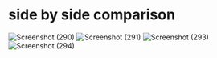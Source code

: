 # side by side comparison 
![Screenshot (290)](https://user-images.githubusercontent.com/88381934/182037126-ebb0dd31-ec6d-4efc-88a6-024b60af7f8f.png)
![Screenshot (291)](https://user-images.githubusercontent.com/88381934/182037133-9764972c-e53a-49b1-9372-9c337baa8d0a.png)
![Screenshot (293)](https://user-images.githubusercontent.com/88381934/182037141-8590c67f-8565-4639-822b-55d0999cceda.png)
![Screenshot (294)](https://user-images.githubusercontent.com/88381934/182037142-034fd5f0-38c2-4617-88b6-0bf1ab857fe9.png)

